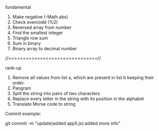 fundamental
1. Make negative (-Math.abs)
2. Check even/odd (%2)
3. Reversed array from number
4. Find the smallest integer
5. Triangle row sum
6. Sum in binary
7. Binary array to decimal number

//===============================//

rank-up
1. Remove all values from list a, which are present in list b keeping their order.
2. Pangram
3. Split the string into pairs of two characters
4. Replace every letter in the string with its position in the alphabet
5. Translate Morse code to string

Commit example: 

git commit -m "update(added app5.js):added more info"